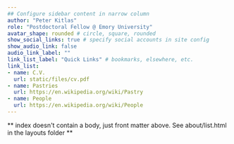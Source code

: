 ```yaml
---
## Configure sidebar content in narrow column
author: "Peter Kitlas"
role: "Postdoctoral Fellow @ Emory University"
avatar_shape: rounded # circle, square, rounded
show_social_links: true # specify social accounts in site config
show_audio_link: false
audio_link_label: ""
link_list_label: "Quick Links" # bookmarks, elsewhere, etc.
link_list:
- name: C.V.
  url: static/files/cv.pdf
- name: Pastries
  url: https://en.wikipedia.org/wiki/Pastry
- name: People
  url: https://en.wikipedia.org/wiki/People
---
```


** index doesn't contain a body, just front matter above.
See about/list.html in the layouts folder **
